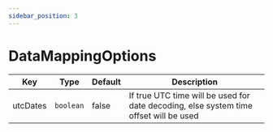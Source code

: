 ```yaml
---
sidebar_position: 3
---
```



# DataMappingOptions

| Key      | Type      | Default | Description                                                                           |
|----------|-----------|---------|---------------------------------------------------------------------------------------|
| utcDates | `boolean` | false   | If true UTC time will be used for date decoding, else system time offset will be used |

